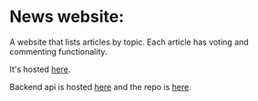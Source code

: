 # News website:

A website that lists articles by topic. Each article has voting and commenting functionality.

It's hosted [here](https://coruscating-clafoutis-6b012b.netlify.app). 

Backend api is hosted [here](https://nc-news-wbhn.onrender.com/api) and the repo is [here](https://github.com/orchard0/myserver).

